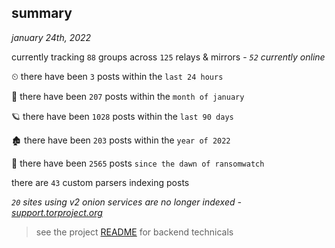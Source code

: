 
## summary
_january 24th, 2022_

currently tracking `88` groups across `125` relays & mirrors - _`52` currently online_

⏲ there have been `3` posts within the `last 24 hours`

🦈 there have been `207` posts within the `month of january`

🪐 there have been `1028` posts within the `last 90 days`

🏚 there have been `203` posts within the `year of 2022`

🦕 there have been `2565` posts `since the dawn of ransomwatch`

there are `43` custom parsers indexing posts

_`20` sites using v2 onion services are no longer indexed - [support.torproject.org](https://support.torproject.org/onionservices/v2-deprecation/)_

> see the project [README](https://github.com/thetanz/ransomwatch#ransomwatch--) for backend technicals
